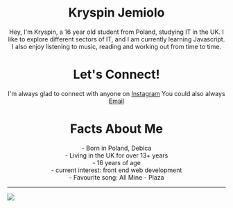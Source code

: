  <h1 align="center">Kryspin Jemiolo</h1>

<p align="center"> Hey, I'm Kryspin, a 16 year old student from Poland, studying IT in the UK. I like to explore different sectors of IT, and I am currently learning Javascript. I also enjoy listening to music, reading and working out from time to time.</p>

<h1 align="center"> Let's Connect!</h1>

<p align="center"> I'm always glad to connect with anyone on <a href="https://www.instagram.com/kay.1_x/">Instagram</a>
You could also always <a href="mailto: contact@kryspinjemiolo.co.uk">Email</a> </p>

<h1 align="center"> Facts About Me </h1>

<p align="center">
- Born in Poland, Debica <br>
- Living in the UK for over 13+ years <br>
- 16 years of age <br>
- current interest: front end web development <br>
- Favourite song: All Mine - Plaza <br>
</p1>

---

<a href="https://github.com/anuraghazra/github-readme-stats" align="center">
  <img align="center" src="https://github-readme-stats.vercel.app/api?username=kryspinjemiolo&include_all_commits=true&count_private=true&show_icons=true&theme=radical&title_color='#42ddf5'&text_color='#55de4e'&icon_color='#c45a73'" />
</a>
